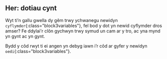 ## Her: dotiau cynt

Wyt ti’n gallu gwella dy gêm trwy ychwanegu newidyn `cyflymder`{:class="block3variables"}, fel bod y dot yn newid cyflymder dros amser? Fe ddylai'r clôn gychwyn trwy symud un cam ar y tro, ac yna mynd yn gynt ac yn gynt.

Bydd y côd rwyt ti ei angen yn debyg iawn i’r côd ar gyfer y newidyn `oedi`{:class="block3variables"}.